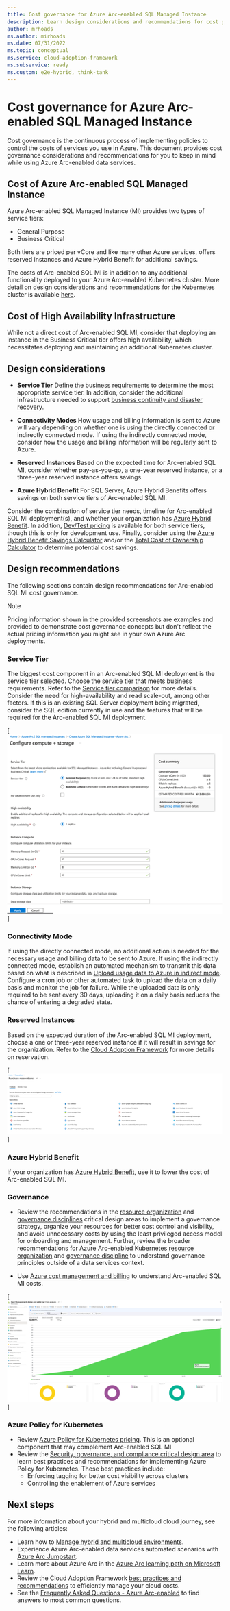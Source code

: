```yaml
---
title: Cost governance for Azure Arc-enabled SQL Managed Instance
description: Learn design considerations and recommendations for cost governance for Azure Arc-enabled SQL Managed Instance
author: mrhoads
ms.author: mirhoads
ms.date: 07/31/2022
ms.topic: conceptual
ms.service: cloud-adoption-framework
ms.subservice: ready
ms.custom: e2e-hybrid, think-tank
---
```


# Cost governance for Azure Arc-enabled SQL Managed Instance

Cost governance is the continuous process of implementing policies to control the costs of services you use in Azure. This document provides cost governance considerations and recommendations for you to keep in mind while using Azure Arc-enabled data services.

## Cost of Azure Arc-enabled SQL Managed Instance

Azure Arc-enabled SQL Managed Instance (MI) provides two types of service tiers:

- General Purpose
- Business Critical

Both tiers are priced per vCore and like many other Azure services, offers reserved instances and Azure Hybrid Benefit for additional savings.  

The costs of Arc-enabled SQL MI is in addition to any additional functionality deployed to your Azure Arc-enabled Kubernetes cluster.  More detail on design considerations and recommendations for the Kubernetes cluster is available [here](/azure/cloud-adoption-framework/scenarios/hybrid/arc-enabled-kubernetes/eslz-arc-kubernetes-cost-governance).

## Cost of High Availability Infrastructure

While not a direct cost of Arc-enabled SQL MI, consider that deploying an instance in the Business Critical tier offers high availability, which necessitates deploying and maintaining an additional Kubernetes cluster. 

## Design considerations

- **Service Tier** Define the business requirements to determine the most appropriate service tier. In addition, consider the additional infrastructure needed to support [business continuity and disaster recovery](./eslz-arc-datasvc-sqlmi-bcdr.md). 

- **Connectivity Modes** How usage and billing information is sent to Azure will vary depending on whether one is using the directly connected or indirectly connected mode.  If using the indirectly connected mode, consider how the usage and billing information will be regularly sent to Azure.

- **Reserved Instances** Based on the expected time for Arc-enabled SQL MI, consider whether pay-as-you-go, a one-year reserved instance, or a three-year reserved instance offers savings.

- **Azure Hybrid Benefit** For SQL Server, Azure Hybrid Benefits offers savings on both service tiers of Arc-enabled SQL MI.


Consider the combination of service tier needs, timeline for Arc-enabled SQL MI deployment(s), and whether your organization has [Azure Hybrid Benefit](/azure/azure-sql/azure-hybrid-benefit?view=azuresql&tabs=azure-portal).  In addition, [Dev/Test pricing](/pricing/dev-test/) is available for both service tiers, though this is only for development use.  Finally, consider using the [Azure Hybrid Benefit Savings Calculator](https://azure.microsoft.com/pricing/hybrid-benefit/#calculator) and/or the [Total Cost of Ownership Calculator](https://azure.microsoft.com/pricing/tco/) to determine potential cost savings.

## Design recommendations

The following sections contain design recommendations for Arc-enabled SQL MI cost governance.

> [!Note]
> Pricing information shown in the provided screenshots are examples and provided to demonstrate cost governance concepts but don't reflect the actual pricing information you might see in your own Azure Arc deployments.

### Service Tier

The biggest cost component in an Arc-enabled SQL MI deployment is the service tier selected.  Choose the service tier that meets business requirements. Refer to the [Service tier comparison](/azure/azure-arc/data/service-tiers#service-tier-comparison) for more details.  Consider the need for high-availability and read scale-out, among other factors.  If this is an existing SQL Server deployment being migrated, consider the SQL edition currently in use and the features that will be required for the Arc-enabled SQL MI deployment.

[![Screenshot of service tier and estimated cost summary](./media/arc-enabled-sqlmi-cost-1.png)]

### Connectivity Mode

If using the directly connected mode, no additional action is needed for the necessary usage and billing data to be sent to Azure.  If using the indirectly connected mode, establish an automated mechanism to transmit this data based on what is described in [Upload usage data to Azure in indirect mode](/azure/azure-arc/data/upload-usage-data).  Configure a cron job or other automated task to upload the data on a daily basis and monitor the job for failure.  While the uploaded data is only required to be sent every 30 days, uploading it on a daily basis reduces the chance of entering a degraded state.

### Reserved Instances

Based on the expected duration of the Arc-enabled SQL MI deployment, choose a one or three-year reserved instance if it will result in savings for the organization. Refer to the [Cloud Adoption Framework](/azure/cloud-adoption-framework/govern/cost-management/best-practices#best-practice-use-azure-reserved-vm-instances) for more details on reservation.

[![Screenshot of reservation purchase overview](./media/arc-enabled-sqlmi-cost-2.png)]

### Azure Hybrid Benefit

If your organization has [Azure Hybrid Benefit](/azure/azure-sql/azure-hybrid-benefit?view=azuresql&tabs=azure-portal), use it to lower the cost of Arc-enabled SQL MI.

### Governance

- Review the recommendations in the [resource organization](./eslz-arc-datasvc-sqlmi-resource-organization.md) and [governance disciplines](./eslz-arc-datasvc-sqlmi-governance-disciplines.md) critical design areas to implement a governance strategy, organize your resources for better cost control and visibility, and avoid unnecessary costs by using the least privileged access model for onboarding and management.  Further, review the broader recommendations for Azure Arc-enabled Kubernetes [resource organization](/azure/cloud-adoption-framework/scenarios/hybrid/arc-enabled-kubernetes/eslz-arc-kubernetes-resource-organization) and [governance discipline](/azure/cloud-adoption-framework/scenarios/hybrid/arc-enabled-kubernetes/eslz-arc-kubernetes-governance-disciplines) to understand governance principles outside of a data services context.

- Use [Azure cost management and billing](/azure/cost-management-billing/costs/quick-acm-cost-analysis) to understand Arc-enabled SQL MI costs.

[![Screenshot of cost analysis](./media/arc-enabled-sqlmi-cost-3.png)]

### Azure Policy for Kubernetes

- Review [Azure Policy for Kubernetes pricing](https://azure.microsoft.com/pricing/details/azure-arc/).  This is an optional component that may complement Arc-enabled SQL MI
- Review the [Security, governance, and compliance critical design area](./eslz-arc-datasvc-sqlmi-management-disciplines.md) to learn best practices and recommendations for implementing Azure Policy for Kubernetes. These best practices include:
  - Enforcing tagging for better cost visibility across clusters
  - Controlling the enablement of Azure services

## Next steps

For more information about your hybrid and multicloud cloud journey, see the following articles:

- Learn how to [Manage hybrid and multicloud environments](/azure/cloud-adoption-framework/scenarios/hybrid/manage).
- Experience Azure Arc-enabled data services automated scenarios with [Azure Arc Jumpstart](https://azurearcjumpstart.io/azure_arc_jumpstart/azure_arc_data/).
- Learn more about Azure Arc in the [Azure Arc learning path on Microsoft Learn](/learn/paths/manage-hybrid-infrastructure-with-azure-arc/).
- Review the Cloud Adoption Framework [best practices and recommendations](/azure/cloud-adoption-framework/get-started/manage-costs) to efficiently manage your cloud costs.
- See the [Frequently Asked Questions - Azure Arc-enabled](/azure/azure-arc/kubernetes/faq) to find answers to most common questions.
